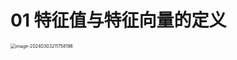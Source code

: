# 01 特征值与特征向量的定义

<img src="https://cvp.oss-cn-shanghai.aliyuncs.com/picgo/202403032117267.png" alt="image-20240303211758196" style="zoom:50%;" />